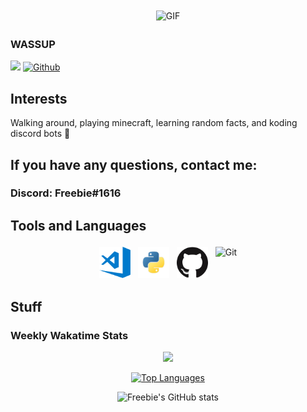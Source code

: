 <p align="center">
<img src="https://cdn.discordapp.com/attachments/863842742195322920/871857022612697138/0b2f8f4c34bb02bfcdfd77f04824978a.gif" alt="GIF" height="250" style="vertical-align:center; margin:4px">
</p>

### WASSUP
![](https://visitor-badge.laobi.icu/badge?page_id=FreebieII.FreebieII)
[![Github](https://img.shields.io/github/followers/FreebieII?label=Follow&style=social)](https://github.com/FreebieII)

## Interests
Walking around, playing minecraft, learning random facts, and koding discord bots 🥣

## If you have any questions, contact me:

### Discord: Freebie#1616


## Tools and Languages

<p align="center">
<img src="https://raw.githubusercontent.com/github/explore/80688e429a7d4ef2fca1e82350fe8e3517d3494d/topics/visual-studio-code/visual-studio-code.png" alt="VS Code" height="50" style="vertical-align:top; margin:4px">
<img src="https://raw.githubusercontent.com/github/explore/80688e429a7d4ef2fca1e82350fe8e3517d3494d/topics/python/python.png" alt="Python" height="50" style="vertical-align:top; margin:4px">
<img src="https://raw.githubusercontent.com/github/explore/78df643247d429f6cc873026c0622819ad797942/topics/github/github.png" alt="GitHub" height="50" style="vertical-align:top; margin:4px">
<img src="https://git-scm.com/images/logos/logomark-white@2x.png" alt="Git" height="50" style="vertical-align:top; margin:4px">
</p>


## Stuff
### Weekly Wakatime Stats

<center>
<a href="https://wakatime.com/@Freebie0005">
  <img src="https://github-readme-stats.vercel.app/api/wakatime?username=Freebie0005&show_icons=true&hide_border=false&bg_color=02265c&title_color=ea5e00&text_color=FFFFFF&icon_color=00d200">
</a> 

[![Top Languages](https://github-readme-stats.vercel.app/api/top-langs/?username=freebieii&bg_color=02265c&title_color=ea5e00&text_color=FFFFFF&icon_color=00d200)](https://github.com/anuraghazra/github-readme-stats)

  
![Freebie's GitHub stats](https://github-readme-stats.vercel.app/api?username=freebieii&count_private=true&show_icons=true&bg_color=02265c&title_color=ea5e00&text_color=FFFFFF&icon_color=00d200)
 </center>




